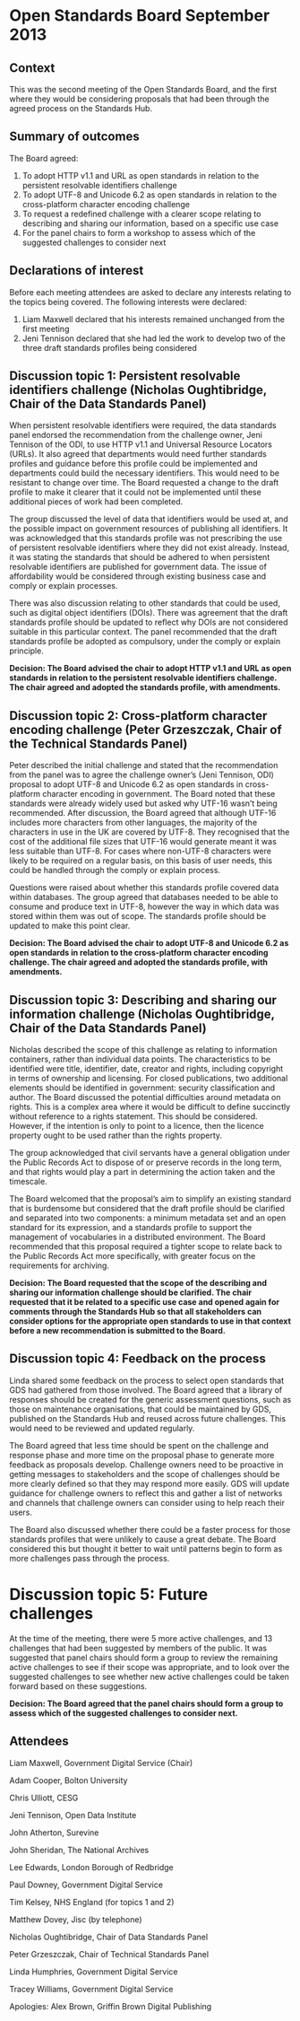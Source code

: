 # Open Standards Board September 2013

## Context
This was the second meeting of the Open Standards Board, and the first where they would be considering proposals that had been through the agreed process on the Standards Hub.

## Summary of outcomes
The Board agreed:
1. To adopt HTTP v1.1 and URL as open standards in relation to the persistent resolvable identifiers challenge
2. To adopt UTF-8 and Unicode 6.2 as open standards in relation to the cross-platform character encoding challenge 
3. To request a redefined challenge with a clearer scope relating to describing and sharing our information, based on a specific use case
4. For the panel chairs to form a workshop to assess which of the suggested challenges to consider next

## Declarations of interest
Before each meeting attendees are asked to declare any interests relating to the topics being covered. The following interests were declared:
1. Liam Maxwell declared that his interests remained unchanged from the first meeting 
2. Jeni Tennison declared that she had led the work to develop two of the three draft standards profiles being considered

## Discussion topic 1: Persistent resolvable identifiers challenge (Nicholas Oughtibridge, Chair of the Data Standards Panel)
When persistent resolvable identifiers were required, the data standards panel endorsed the recommendation from the challenge owner, Jeni Tennison of the ODI, to use HTTP v1.1 and Universal Resource Locators (URLs). It also agreed that departments would need further standards profiles and guidance before this profile could be implemented and departments could build the necessary identifiers.  This would need to be resistant to change over time. The Board requested a change to the draft profile to make it clearer that it could not be implemented until these additional pieces of work had been completed.

The group discussed the level of data that identifiers would be used at, and the possible impact on government resources of publishing all identifiers.  It was acknowledged that this standards profile was not prescribing the use of persistent resolvable identifiers where they did not exist already.  Instead, it was stating the standards that should be adhered to when persistent resolvable identifiers are published for government data. The issue of affordability would be considered through existing business case and comply or explain processes.

There was also discussion relating to other standards that could be used, such as digital object identifiers (DOIs). There was agreement that the draft standards profile should be updated to reflect why DOIs are not considered suitable in this particular context.
The panel recommended that the draft standards profile be adopted as compulsory, under the comply or explain principle.

**Decision: The Board advised the chair to adopt HTTP v1.1 and URL as open standards in relation to the persistent resolvable identifiers challenge. The chair agreed and adopted the standards profile, with amendments.**


## Discussion topic 2: Cross-platform character encoding challenge (Peter Grzeszczak, Chair of the Technical Standards Panel)
Peter described the initial challenge and stated that the recommendation from the panel was to agree the challenge owner’s (Jeni Tennison, ODI) proposal to adopt UTF-8 and Unicode 6.2 as open standards in cross-platform character encoding in government.
The Board noted that these standards were already widely used but asked why UTF-16 wasn’t being recommended. After discussion, the Board agreed that although UTF-16 includes more characters from other languages, the majority of the characters in use in the UK are covered by UTF-8. They recognised that the cost of the additional file sizes that UTF-16 would generate meant it was less suitable than UTF-8. For cases where non-UTF-8 characters were likely to be required on a regular basis, on this basis of user needs, this could be handled through the comply or explain process.

Questions were raised about whether this standards profile covered data within databases.  The group agreed that databases needed to be able to consume and produce text in UTF-8, however the way in which data was stored within them was out of scope. The standards profile should be updated to make this point clear.

**Decision: The Board advised the chair to adopt UTF-8 and Unicode 6.2 as open standards in relation to the cross-platform character encoding challenge. The chair agreed and adopted the standards profile, with amendments.**

## Discussion topic 3: Describing and sharing our information challenge (Nicholas Oughtibridge, Chair of the Data Standards Panel)
Nicholas described the scope of this challenge as relating to information containers, rather than individual data points.  The characteristics to be identified were title, identifier, date, creator and rights, including copyright in terms of ownership and licensing.  For closed publications, two additional elements should be identified in government: security classification and author.
The Board discussed the potential difficulties around metadata on rights.  This is a complex area where it would be difficult to define succinctly without reference to a rights statement. This should be considered. However, if the intention is only to point to a licence, then the licence property ought to be used rather than the rights property.

The group acknowledged that civil servants have a general obligation under the Public Records Act to dispose of or preserve records in the long term, and that rights would play a part in determining the action taken and the timescale.

The Board welcomed that the proposal’s aim to simplify an existing standard that is burdensome but considered that the draft profile should be clarified and separated into two components: a minimum metadata set and an open standard for its expression, and a standards profile to support the management of vocabularies in a distributed environment.
The Board recommended that this proposal required a tighter scope to relate back to the Public Records Act more specifically, with greater focus on the requirements for archiving.

**Decision: The Board requested that the scope of the describing and sharing our information challenge should be clarified. The chair requested that it be related to a specific use case and opened again for comments through the Standards Hub so that all stakeholders can consider options for the appropriate open standards to use in that context before a new recommendation is submitted to the Board.**

## Discussion topic 4: Feedback on the process
Linda shared some feedback on the process to select open standards that GDS had gathered from those involved. The Board agreed that a library of responses should be created for the generic assessment questions, such as those on maintenance organisations, that could be maintained by GDS, published on the Standards Hub and reused across future challenges. This would need to be reviewed and updated regularly.

The Board agreed that less time should be spent on the challenge and response phase and more time on the proposal phase to generate more feedback as proposals develop. Challenge owners need to be proactive in getting messages to stakeholders and the scope of challenges should be more clearly defined so that they may respond more easily. GDS will update guidance for challenge owners to reflect this and gather a list of networks and channels that challenge owners can consider using to help reach their users.

The Board also discussed whether there could be a faster process for those standards profiles that were unlikely to cause a great debate. The Board considered this but thought it better to wait until patterns begin to form as more challenges pass through the process.

# Discussion topic 5: Future challenges
At the time of the meeting, there were 5 more active challenges, and 13 challenges that had been suggested by members of the public.
It was suggested that panel chairs should form a group to review the remaining active challenges to see if their scope was appropriate, and to look over the suggested challenges to see whether new active challenges could be taken forward based on these suggestions.

**Decision: The Board agreed that the panel chairs should form a group to assess which of the suggested challenges to consider next.**

## Attendees
 
Liam Maxwell, Government Digital Service (Chair)

Adam Cooper, Bolton University

Chris Ulliott, CESG

Jeni Tennison, Open Data Institute

John Atherton, Surevine

John Sheridan, The National Archives

Lee Edwards, London Borough of Redbridge

Paul Downey, Government Digital Service

Tim Kelsey, NHS England (for topics 1 and 2)

Matthew Dovey, Jisc (by telephone)

Nicholas Oughtibridge, Chair of Data Standards Panel

Peter Grzeszczak, Chair of Technical Standards Panel

Linda Humphries, Government Digital Service

Tracey Williams, Government Digital Service

Apologies: Alex Brown, Griffin Brown Digital Publishing

